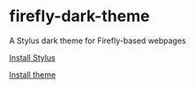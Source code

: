 # firefly-dark-theme
A Stylus dark theme for Firefly-based webpages

[Install Stylus](https://github.com/openstyles/stylus#releases)

[Install theme](https://github.com/Cyclic3/firefly-dark-theme/raw/master/main.user.css)
